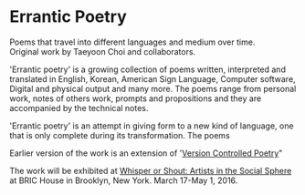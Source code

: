 # Errantic Poetry

Poems that travel into different languages and medium over time.  
Original work by Taeyoon Choi and collaborators. 

'Errantic poetry' is a growing collection of poems written, interpreted and translated in English, Korean, American Sign Language,  Computer software, Digital and physical output and many more. The poems range from personal work, notes of others work, prompts and propositions and they are accompanied by the technical notes.  

'Errantic poetry' is an attempt in giving form to a new kind of language, one that is only complete during its transformation. The poems 

Earlier version of the work is an extension of '[Version Controlled Poetry](https://github.com/tchoi8/poetry)" 

The work will be exhibited at [Whisper or Shout: Artists in the Social Sphere](http://bricartsmedia.org/events/contemporary-art/whisper-or-shout-artists-in-the-social-sphere) at BRIC House in Brooklyn, New York. March 17-May 1, 2016.  
